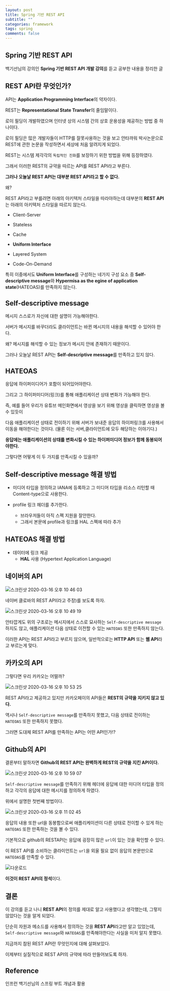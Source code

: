 ```yaml
---
layout: post
title: Spring 기반 REST API
subtitle: ""
categories: framework
tags: spring
comments: false
---
```


## Spring 기반 REST API

백기선님의 강의인 **Spring 기반 REST API 개발 강의**를 듣고 공부한 내용을 정리한 글

## REST API란 무엇인가?

API는 **Application Programming Interface**의 약자이다.

REST는 **Representational State Transfer**의 줄임말이다.

로이 필딩이 개발하였으며 인터넷 상의 시스템 간의 상호 운용성을 제공하는 방법 중 하나이다.

로이 필딩은 많은 개발자들이 HTTP를 잘못사용하는 것을 보고 안타까워 박사논문으로 REST에 관한 논문을 작성하면서 세상에 처음 알려지게 되었다.

REST는 시스템 제각각의 `독립적인 진화`를 보장하기 위한 방법을 위해 등장하였다.

그래서 이러한 REST의 규약을 따르는 API를 REST API라고 부른다.

**그러나 오늘날 REST API는 대부분 REST API라고 할 수 없다.**

왜?

REST API라고 부를려면 아래의 아키텍처 스타일을 따라야하는데 대부분의 **REST API**는 아래의 아키텍처 스타일을 따르지 않는다.

- Client-Server

- Stateless

- Cache

- **Uniform Interface**

- Layered System

- Code-On-Demand

특히 이중에서도 **Uniform Interface**를 구성하는 네가지 구성 요소 중 **Self-descriptive message**와 **Hypermisa as the egine of application state**(HATEOAS)를 만족하지 않는다.

## Self-descriptive message

메시지 스스로가 자신에 대한 설명이 가능해야한다.

서버가 메시지를 바꾸더라도 클라이언트는 바뀐 메시지의 내용을 해석할 수 있어야 한다.

왜? 메시지를 해석할 수 있는 정보가 메시지 안에 존재하기 때문이다.

그러나 오늘날 REST API는 **Self-descriptive message**를 만족하고 있지 않다.

## HATEOAS

응답에 하이퍼미디어가 포함이 되어있어야한다.

그리고 그 하이퍼미디어(링크)를 통해 애플리케이션 상태 변화가 가능해야 한다.

즉, 예를 들어 우리가 유튜브 메인화면에서 영상을 보기 위해 영상을 클릭하면 영상을 볼 수 있듯이

다음 애플리케이션 상태로 전이하기 위해 서버가 보내준 응답의 하이퍼링크를 사용해서 이동을 해야한다는 것이다. (물론 이는 서버,클라이언트에 모두 해당하는 이야기다.)

**응답에는 애플리케이션의 상태를 변화시킬 수 있는 하이퍼미디어 정보가 함께 동봉되어야한다.**

그렇다면 어떻게 이 두 가지를 만족시킬 수 있을까?

## Self-descriptive message 해결 방법

- 미디어 타입을 정의하고 IANA에 등록하고 그 미디어 타입을 리소스 리턴할 때 Content-type으로 사용한다.

- profile 링크 헤더를 추가한다.
  - 브라우저들이 아직 스펙 지원을 잘안한다.
  - 그래서 본문에 profile과 링크를 HAL 스펙에 따라 추가

## HATEOAS 해결 방법

- 데이터에 링크 제공
  - **HAL** 사용 (Hypertext Application Language)

## 네이버의 API

![스크린샷 2020-03-16 오후 10 46 03](https://user-images.githubusercontent.com/43809168/76764308-ecff3800-67d7-11ea-9c5d-06c08a3d1736.png)

네이버 클로바의 REST API(라고 주장)를 보도록 하자.

![스크린샷 2020-03-16 오후 10 49 19](https://user-images.githubusercontent.com/43809168/76764571-6a2aad00-67d8-11ea-8ae7-4fc1861e4daa.png)

안타깝게도 위의 구조로는 메시지에서 스스로 묘사하는 `Self-descriptive message` 하지도 않고, 애플리케이션 다음 상태로 이전할 수 있는 `HATEOAS` 또한 만족하지 않는다.

이러한 API는 REST API라고 부르지 않으며, 일반적으로는 **HTTP API** 또는 **웹 API**라고 부르는게 맞다.

## 카카오의 API

그렇다면 우리 카카오는 어떨까?

![스크린샷 2020-03-16 오후 10 53 25](https://user-images.githubusercontent.com/43809168/76764922-fdfc7900-67d8-11ea-9584-005479ed2fc2.png)

REST API라고 제공하고 있지만 카카오페이의 API들은 **REST의 규약을 지키지 않고 있다.**

역시나 `Self-descriptive message`를 만족하지 못했고, 다음 상태로 전이하는 `HATEOAS` 또한 만족하지 못했다.

그러면 도대체 REST API를 만족하는 API는 어떤 API인가!?

## Github의 API

결론부터 말하자면 **Github의 REST API는 완벽하게 REST의 규약을 지킨 API이다.**

![스크린샷 2020-03-16 오후 10 59 07](https://user-images.githubusercontent.com/43809168/76765451-c4783d80-67d9-11ea-8a18-e765ef3aacab.png)

`Self-descriptive message`를 만족하기 위해 헤더에 응답에 대한 미디어 타입을 정의하고 각각의 응답에 대한 메시지를 정의하게 하였다.

위에서 설명한 첫번째 방법이다.

![스크린샷 2020-03-16 오후 11 02 45](https://user-images.githubusercontent.com/43809168/76765748-41a3b280-67da-11ea-8e86-c2adde3ec60a.png)

응답의 내용 또한 url을 동봉함으로써 애플리케이션이 다른 상태로 전이할 수 있게 하는 `HATEOAS` 또한 만족하는 것을 볼 수 있다.

기본적으로 github의 RESTAPI는 응답에 굉장히 많은 `url`이 있는 것을 확인할 수 있다.

이 REST API를 소비하는 클라이언트는 `url`을 외울 필요 없이 응답의 본문만으로 `HATEOAS`를 만족할 수 있다.

![다운로드](https://user-images.githubusercontent.com/43809168/76766473-63516980-67db-11ea-8ff4-111e851a72e4.jpeg)

**이것이 REST API의 정석**이다.

## 결론

이 강의를 듣고 나니 **REST API**의 정의를 제대로 알고 사용했다고 생각했는데, 그렇지 않았다는 것을 알게 되었다.

단순히 자원과 메소드를 사용해서 정의하는 것을 **REST API**라고만 알고 있었는데, `Self-descriptive message`와 `HATEOAS`를 만족해야한다는 사실을 미처 알지 못했다.

지금까지 참된 REST API란 무엇인지에 대해 살펴보았다.

이제부터 실질적으로 REST API의 규약에 따라 만들어보도록 하자.

## Reference

인프런 백기선님의 스프링 부트 개념과 활용
